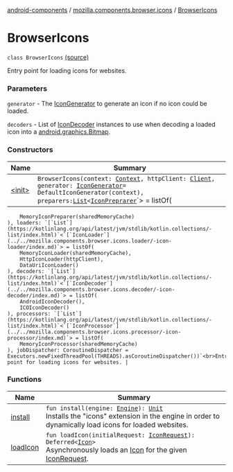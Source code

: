 [android-components](../../index.md) / [mozilla.components.browser.icons](../index.md) / [BrowserIcons](./index.md)

# BrowserIcons

`class BrowserIcons` [(source)](https://github.com/mozilla-mobile/android-components/blob/master/components/browser/icons/src/main/java/mozilla/components/browser/icons/BrowserIcons.kt#L50)

Entry point for loading icons for websites.

### Parameters

`generator` - The [IconGenerator](../../mozilla.components.browser.icons.generator/-icon-generator/index.md) to generate an icon if no icon could be loaded.

`decoders` - List of [IconDecoder](../../mozilla.components.browser.icons.decoder/-icon-decoder/index.md) instances to use when decoding a loaded icon into a [android.graphics.Bitmap](https://developer.android.com/reference/android/graphics/Bitmap.html).

### Constructors

| Name | Summary |
|---|---|
| [&lt;init&gt;](-init-.md) | `BrowserIcons(context: `[`Context`](https://developer.android.com/reference/android/content/Context.html)`, httpClient: `[`Client`](../../mozilla.components.concept.fetch/-client/index.md)`, generator: `[`IconGenerator`](../../mozilla.components.browser.icons.generator/-icon-generator/index.md)` = DefaultIconGenerator(context), preparers: `[`List`](https://kotlinlang.org/api/latest/jvm/stdlib/kotlin.collections/-list/index.html)`<`[`IconPreprarer`](../../mozilla.components.browser.icons.preparer/-icon-preprarer/index.md)`> = listOf(
        MemoryIconPreparer(sharedMemoryCache)
    ), loaders: `[`List`](https://kotlinlang.org/api/latest/jvm/stdlib/kotlin.collections/-list/index.html)`<`[`IconLoader`](../../mozilla.components.browser.icons.loader/-icon-loader/index.md)`> = listOf(
        MemoryIconLoader(sharedMemoryCache),
        HttpIconLoader(httpClient),
        DataUriIconLoader()
    ), decoders: `[`List`](https://kotlinlang.org/api/latest/jvm/stdlib/kotlin.collections/-list/index.html)`<`[`IconDecoder`](../../mozilla.components.browser.icons.decoder/-icon-decoder/index.md)`> = listOf(
        AndroidIconDecoder(),
        ICOIconDecoder()
    ), processors: `[`List`](https://kotlinlang.org/api/latest/jvm/stdlib/kotlin.collections/-list/index.html)`<`[`IconProcessor`](../../mozilla.components.browser.icons.processor/-icon-processor/index.md)`> = listOf(
        MemoryIconProcessor(sharedMemoryCache)
    ), jobDispatcher: CoroutineDispatcher = Executors.newFixedThreadPool(THREADS).asCoroutineDispatcher())`<br>Entry point for loading icons for websites. |

### Functions

| Name | Summary |
|---|---|
| [install](install.md) | `fun install(engine: `[`Engine`](../../mozilla.components.concept.engine/-engine/index.md)`): `[`Unit`](https://kotlinlang.org/api/latest/jvm/stdlib/kotlin/-unit/index.html)<br>Installs the "icons" extension in the engine in order to dynamically load icons for loaded websites. |
| [loadIcon](load-icon.md) | `fun loadIcon(initialRequest: `[`IconRequest`](../-icon-request/index.md)`): Deferred<`[`Icon`](../-icon/index.md)`>`<br>Asynchronously loads an [Icon](../-icon/index.md) for the given [IconRequest](../-icon-request/index.md). |
